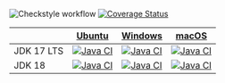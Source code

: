 ![Checkstyle workflow](https://github.com/RiccardoTonioloDev/Assignment2/actions/workflows/checkstyle.yml/badge.svg)
[![Coverage Status](https://coveralls.io/repos/github/RiccardoTonioloDev/Assignment2/badge.svg?branch=develop)](https://coveralls.io/github/RiccardoTonioloDev/Assignment2?branch=develop)

<!-- ciMatrixStart -->
|    | [Ubuntu](https://github.com/actions/virtual-environments/blob/main/images/linux/Ubuntu2004-Readme.md) | [Windows](https://github.com/actions/virtual-environments/blob/main/images/win/Windows2022-Readme.md) | [macOS](https://github.com/actions/virtual-environments/blob/main/images/macos/macos-11-Readme.md) |
|----|:---:|:---:|:---:|
| JDK 17 LTS |[![Java CI](https://github.com/RiccardoTonioloDev/Assignment2/actions/workflows/maven_ubuntu_jdk17.yml/badge.svg?branch=develop)](https://github.com/RiccardoTonioloDev/Assignment2/actions/workflows/maven_ubuntu_jdk17.yml) |[![Java CI](https://github.com/RiccardoTonioloDev/Assignment2/actions/workflows/maven_windows_jdk17.yml/badge.svg?branch=develop)](https://github.com/RiccardoTonioloDev/Assignment2/actions/workflows/maven_windows_jdk17.yml) |[![Java CI](https://github.com/RiccardoTonioloDev/Assignment2/actions/workflows/maven_macos_jdk17.yml/badge.svg?branch=develop)](https://github.com/RiccardoTonioloDev/Assignment2/actions/workflows/maven_macos_jdk17.yml) |
| JDK 18 |[![Java CI](https://github.com/RiccardoTonioloDev/Assignment2/actions/workflows/maven_ubuntu_jdk18.yml/badge.svg?branch=develop)](https://github.com/RiccardoTonioloDev/Assignment2/actions/workflows/maven_ubuntu_jdk18.yml) |[![Java CI](https://github.com/RiccardoTonioloDev/Assignment2/actions/workflows/maven_windows_jdk18.yml/badge.svg?branch=develop)](https://github.com/RiccardoTonioloDev/Assignment2/actions/workflows/maven_windows_jdk18.yml) |[![Java CI](https://github.com/RiccardoTonioloDev/Assignment2/actions/workflows/maven_macos_jdk18.yml/badge.svg?branch=develop)](https://github.com/RiccardoTonioloDev/Assignment2/actions/workflows/maven_macos_jdk18.yml) |
<!-- ciMatrixEnd -->